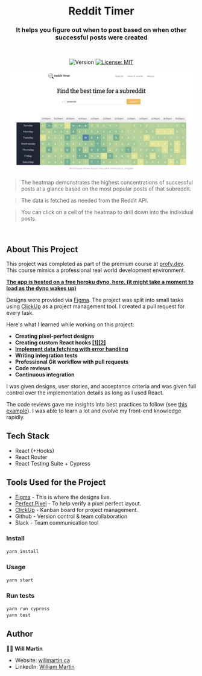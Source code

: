 <h1 align="center"> Reddit Timer</h1>
<h3 align="center"> It helps you figure out when to post based on when other successful posts were created</h3>
<br />

<p align="center">
  <img alt="Version" src="https://img.shields.io/badge/version-1.0.0-blue.svg?cacheSeconds=2592000" />
  <a href="#" target="_blank">
    <img alt="License: MIT" src="https://img.shields.io/badge/License-MIT-yellow.svg" />
  </a>
</p>

![App Search Screen](./docs/reddit_timer_search_reactjs.png "Search Reactjs SubReddit")

> The heatmap demonstrates the highest concentrations of successful posts at a glance based on the most popular posts of that subreddit.

> The data is fetched as needed from the Reddit API.

> You can click on a cell of the heatmap to drill down into the individual posts.

<br />

## About This Project

This project was completed as part of the premium course at [profy.dev](https://profy.dev/employers). This course mimics a professional real world development environment.

**[The app is hosted on a free heroku dyno, here. (it might take a moment to load as the dyno wakes up)](https://reddit-timer-wjkmartin.herokuapp.com)**

Designs were provided via [Figma](https://www.figma.com/). The project was split into small tasks using [ClickUp](https://clickup.com/) as a project management tool. I created a pull request for every task.

Here's what I learned while working on this project:

* **Creating pixel-perfect designs**
* **Creating custom React hooks [[1]](https://github.com/profydev/reddit-timer-wjkmartin/blob/main/src/hooks/useInput.js)[[2]](https://github.com/profydev/reddit-timer-wjkmartin/blob/main/src/hooks/useFetchPosts.js)**
* **[Implement data fetching with error handling](https://github.com/profydev/reddit-timer-wjkmartin/blob/main/src/hooks/useFetchPosts.js)**
* **Writing integration tests**
* **Professional Git workflow with pull requests**
* **Code reviews**
* **Continuous integration**

I was given designs, user stories, and acceptance criteria and was given full control over the implementation details as long as I used React. 

The code reviews gave me insights into best practices to follow (see [this example](https://github.com/profydev/reddit-timer-wjkmartin/pull/7#pullrequestreview-805303855)). I was able to learn a lot and evolve my front-end knowledge rapidly.

## Tech Stack
 * React (+Hooks)
 * React Router
 * React Testing Suite + Cypress

## Tools Used for the Project
* [Figma](https://www.figma.com/) - This is where the designs live.
* [Perfect Pixel](https://chrome.google.com/webstore/detail/perfectpixel-by-welldonec/dkaagdgjmgdmbnecmcefdhjekcoceebi?hl=en) - To help verify a pixel perfect layout.
* [ClickUp](https://clickup.com/) - Kanban board for project management.
* Github - Version control & team collaboration
* Slack - Team communication tool

### Install
```sh
yarn install
```

### Usage
```sh
yarn start
```

### Run tests
```sh
yarn run cypress
yarn test
```

## Author
🧙‍♂️ **Will Martin**

* Website: [willmartin.ca](https://www.willmartin.ca/)
* LinkedIn: [William Martin](https://www.linkedin.com/in/william-martin-a1890b184/)
